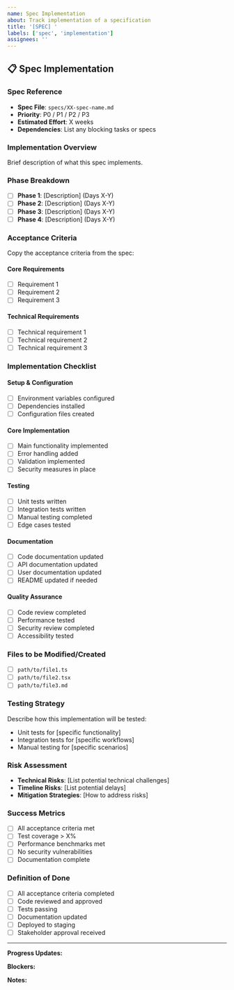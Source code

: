 ```yaml
---
name: Spec Implementation
about: Track implementation of a specification
title: '[SPEC] '
labels: ['spec', 'implementation']
assignees: ''
---
```


## 📋 Spec Implementation

### **Spec Reference**
- **Spec File**: `specs/XX-spec-name.md`
- **Priority**: P0 / P1 / P2 / P3
- **Estimated Effort**: X weeks
- **Dependencies**: List any blocking tasks or specs

### **Implementation Overview**
Brief description of what this spec implements.

### **Phase Breakdown**
- [ ] **Phase 1**: [Description] (Days X-Y)
- [ ] **Phase 2**: [Description] (Days X-Y)  
- [ ] **Phase 3**: [Description] (Days X-Y)
- [ ] **Phase 4**: [Description] (Days X-Y)

### **Acceptance Criteria**
Copy the acceptance criteria from the spec:

#### Core Requirements
- [ ] Requirement 1
- [ ] Requirement 2
- [ ] Requirement 3

#### Technical Requirements
- [ ] Technical requirement 1
- [ ] Technical requirement 2
- [ ] Technical requirement 3

### **Implementation Checklist**

#### Setup & Configuration
- [ ] Environment variables configured
- [ ] Dependencies installed
- [ ] Configuration files created

#### Core Implementation
- [ ] Main functionality implemented
- [ ] Error handling added
- [ ] Validation implemented
- [ ] Security measures in place

#### Testing
- [ ] Unit tests written
- [ ] Integration tests written
- [ ] Manual testing completed
- [ ] Edge cases tested

#### Documentation
- [ ] Code documentation updated
- [ ] API documentation updated
- [ ] User documentation updated
- [ ] README updated if needed

#### Quality Assurance
- [ ] Code review completed
- [ ] Performance tested
- [ ] Security review completed
- [ ] Accessibility tested

### **Files to be Modified/Created**
- [ ] `path/to/file1.ts`
- [ ] `path/to/file2.tsx`
- [ ] `path/to/file3.md`

### **Testing Strategy**
Describe how this implementation will be tested:
- Unit tests for [specific functionality]
- Integration tests for [specific workflows]
- Manual testing for [specific scenarios]

### **Risk Assessment**
- **Technical Risks**: [List potential technical challenges]
- **Timeline Risks**: [List potential delays]
- **Mitigation Strategies**: [How to address risks]

### **Success Metrics**
- [ ] All acceptance criteria met
- [ ] Test coverage > X%
- [ ] Performance benchmarks met
- [ ] No security vulnerabilities
- [ ] Documentation complete

### **Definition of Done**
- [ ] All acceptance criteria completed
- [ ] Code reviewed and approved
- [ ] Tests passing
- [ ] Documentation updated
- [ ] Deployed to staging
- [ ] Stakeholder approval received

---

**Progress Updates:**
<!-- Add progress updates here as work progresses -->

**Blockers:**
<!-- List any current blockers or dependencies -->

**Notes:**
<!-- Add any additional notes or context -->